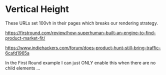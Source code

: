 # Vertical Height

These URLs set 100vh in their pages which breaks our rendering strategy. 

https://firstround.com/review/how-superhuman-built-an-engine-to-find-product-market-fit/

https://www.indiehackers.com/forum/does-product-hunt-still-bring-traffic-6cafd1965a 

In the First Round example I can just ONLY enable this when there are no child 
elements ... 
